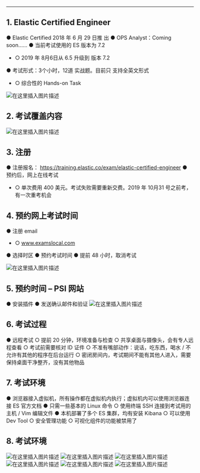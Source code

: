 

---
## 1. Elastic Certified Engineer
● Elastic Certified 2018 年 6 月 29 日推
出
● OPS Analyst：Coming soon……
● 当前考试使用的 ES 版本为 7.2

 - ○ 2019 年 8月6日从 6.5 升级到 版本 7.2

● 考试形式：3个小时，12道 实战题。目前只
支持全英文形式

 - ○ 综合性的 Hands-on Task

![在这里插入图片描述](https://img-blog.csdnimg.cn/20210322163732401.png?x-oss-process=image/watermark,type_ZmFuZ3poZW5naGVpdGk,shadow_10,text_aHR0cHM6Ly9ibG9nLmNzZG4ubmV0L3hpeGloYWhhbGVsZWhlaGU=,size_16,color_FFFFFF,t_70)
## 2. 考试覆盖内容
![在这里插入图片描述](https://img-blog.csdnimg.cn/20210322163754870.png?x-oss-process=image/watermark,type_ZmFuZ3poZW5naGVpdGk,shadow_10,text_aHR0cHM6Ly9ibG9nLmNzZG4ubmV0L3hpeGloYWhhbGVsZWhlaGU=,size_16,color_FFFFFF,t_70)
## 3. 注册
● 注册报名：
https://training.elastic.co/exam/elastic-certified-engineer
● 预约后，网上在线考试

 - ○ 单次费用 400 美元。考试失败需要重新交费。2019 年 10月31 号之前考，有一次重考机会

## 4. 预约网上考试时间
● 注册 email

 - ○ www.examslocal.com

● 选择时区
● 预约考试时间
● 提前 48 小时，取消考试

![在这里插入图片描述](https://img-blog.csdnimg.cn/20210322163904759.png?x-oss-process=image/watermark,type_ZmFuZ3poZW5naGVpdGk,shadow_10,text_aHR0cHM6Ly9ibG9nLmNzZG4ubmV0L3hpeGloYWhhbGVsZWhlaGU=,size_16,color_FFFFFF,t_70)
## 5. 预约时间 – PSI 网站
● 安装插件
● 发送确认邮件和验证
![在这里插入图片描述](https://img-blog.csdnimg.cn/20210322163929756.png?x-oss-process=image/watermark,type_ZmFuZ3poZW5naGVpdGk,shadow_10,text_aHR0cHM6Ly9ibG9nLmNzZG4ubmV0L3hpeGloYWhhbGVsZWhlaGU=,size_16,color_FFFFFF,t_70)
## 6. 考试过程
● 远程考试
○ 提前 20 分钟，环境准备与检查
○ 共享桌面与摄像头，会有专人远程查看
○ 考试前需要核对 ID 证件
○ 不准有嘴部动作：说话，吃东西，喝水 / 不允许有其他的程序在后台运行
○ 密闭房间内，考试期间不能有其他人进入，需要保持桌面干净整齐，没有其他物品


## 7. 考试环境
● 浏览器接入虚拟机，所有操作都在虚拟机内执行；虚拟机内可以使用浏览器连接 ES 官方文档
● 只需一些基本的 Linux 命令
○ 使用终端 SSH 连接到考试用的主机 / Vim 编辑文件
● 本机部署了多个 ES 集群，均有安装 Kibana
○ 可以使用 Dev Tool
○ 安全管理功能
○ 可视化组件的功能被禁用了


## 8. 考试环境
![在这里插入图片描述](https://img-blog.csdnimg.cn/20210322164018384.png?x-oss-process=image/watermark,type_ZmFuZ3poZW5naGVpdGk,shadow_10,text_aHR0cHM6Ly9ibG9nLmNzZG4ubmV0L3hpeGloYWhhbGVsZWhlaGU=,size_16,color_FFFFFF,t_70)
![在这里插入图片描述](https://img-blog.csdnimg.cn/20210322164028182.png?x-oss-process=image/watermark,type_ZmFuZ3poZW5naGVpdGk,shadow_10,text_aHR0cHM6Ly9ibG9nLmNzZG4ubmV0L3hpeGloYWhhbGVsZWhlaGU=,size_16,color_FFFFFF,t_70)
![在这里插入图片描述](https://img-blog.csdnimg.cn/20210322164038978.png?x-oss-process=image/watermark,type_ZmFuZ3poZW5naGVpdGk,shadow_10,text_aHR0cHM6Ly9ibG9nLmNzZG4ubmV0L3hpeGloYWhhbGVsZWhlaGU=,size_16,color_FFFFFF,t_70)
![在这里插入图片描述](https://img-blog.csdnimg.cn/2021032216423841.png?x-oss-process=image/watermark,type_ZmFuZ3poZW5naGVpdGk,shadow_10,text_aHR0cHM6Ly9ibG9nLmNzZG4ubmV0L3hpeGloYWhhbGVsZWhlaGU=,size_16,color_FFFFFF,t_70)
![在这里插入图片描述](https://img-blog.csdnimg.cn/20210322164250196.png?x-oss-process=image/watermark,type_ZmFuZ3poZW5naGVpdGk,shadow_10,text_aHR0cHM6Ly9ibG9nLmNzZG4ubmV0L3hpeGloYWhhbGVsZWhlaGU=,size_16,color_FFFFFF,t_70)
![在这里插入图片描述](https://img-blog.csdnimg.cn/20210322164302618.png?x-oss-process=image/watermark,type_ZmFuZ3poZW5naGVpdGk,shadow_10,text_aHR0cHM6Ly9ibG9nLmNzZG4ubmV0L3hpeGloYWhhbGVsZWhlaGU=,size_16,color_FFFFFF,t_70)


